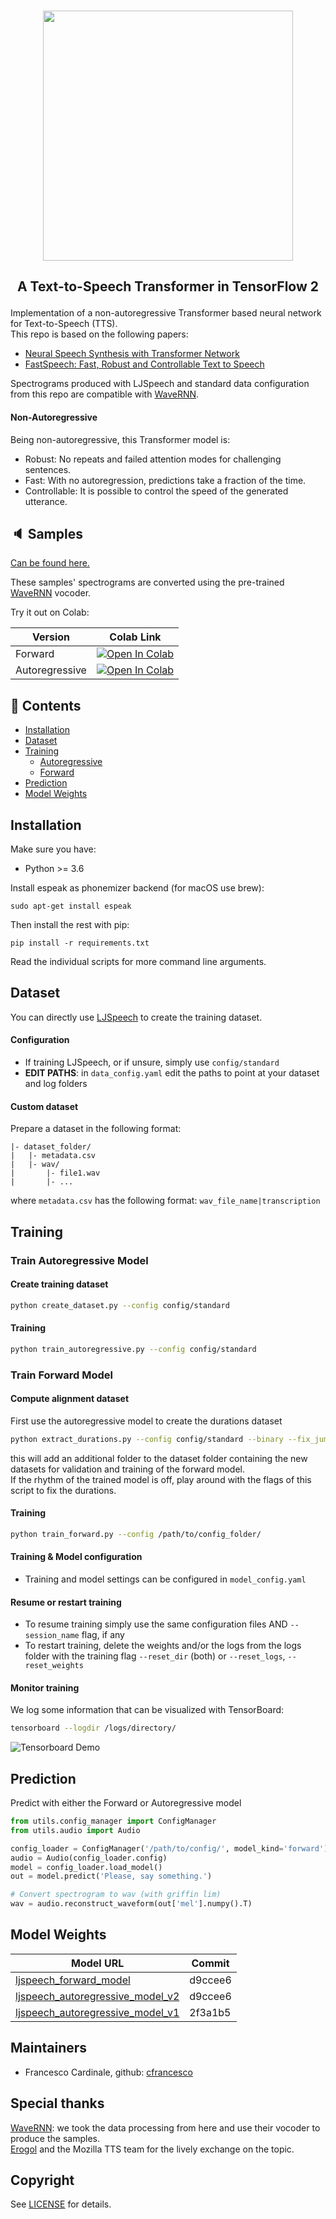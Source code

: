 <p align="center">
    <br>
    <img src="https://raw.githubusercontent.com/as-ideas/TransformerTTS/master/docs/transformer_logo.png" width="400"/>
    <br>
</p>

<h2 align="center">
<p>A Text-to-Speech Transformer in TensorFlow 2</p>
</h2>

Implementation of a non-autoregressive Transformer based neural network for Text-to-Speech (TTS). <br>
This repo is based on the following papers:
- [Neural Speech Synthesis with Transformer Network](https://arxiv.org/abs/1809.08895)
- [FastSpeech: Fast, Robust and Controllable Text to Speech](https://arxiv.org/abs/1905.09263)

Spectrograms produced with LJSpeech and standard data configuration from this repo are compatible with [WaveRNN](https://github.com/fatchord/WaveRNN).

#### Non-Autoregressive
Being non-autoregressive, this Transformer model is:
- Robust: No repeats and failed attention modes for challenging sentences.
- Fast: With no autoregression, predictions take a fraction of the time.
- Controllable: It is possible to control the speed of the generated utterance.

## 🔈 Samples

[Can be found here.](https://as-ideas.github.io/TransformerTTS/)

These samples' spectrograms are converted using the pre-trained [WaveRNN](https://github.com/fatchord/WaveRNN) vocoder.<br>


Try it out on Colab:

| Version | Colab Link |
|---|---|
| Forward | [![Open In Colab](https://colab.research.google.com/assets/colab-badge.svg)](https://colab.research.google.com/github/as-ideas/TransformerTTS/blob/master/notebooks/synthesize_forward.ipynb) |
Autoregressive | [![Open In Colab](https://colab.research.google.com/assets/colab-badge.svg)](https://colab.research.google.com/github/as-ideas/TransformerTTS/blob/master/notebooks/synthesize_autoregressive.ipynb) |

## 📖 Contents
- [Installation](#installation)
- [Dataset](#dataset)
- [Training](#training)
    - [Autoregressive](#train-autoregressive-model)
    - [Forward](#train-forward-model)
- [Prediction](#prediction)
- [Model Weights](#model_weights)

## Installation

Make sure you have:

* Python >= 3.6

Install espeak as phonemizer backend (for macOS use brew):
```
sudo apt-get install espeak
```

Then install the rest with pip:
```
pip install -r requirements.txt
```

Read the individual scripts for more command line arguments.

## Dataset
You can directly use [LJSpeech](https://keithito.com/LJ-Speech-Dataset/) to create the training dataset.

#### Configuration
* If training LJSpeech, or if unsure, simply use ```config/standard```
* **EDIT PATHS**: in `data_config.yaml` edit the paths to point at your dataset and log folders

#### Custom dataset
Prepare a dataset in the following format:
```
|- dataset_folder/
|   |- metadata.csv
|   |- wav/
|       |- file1.wav
|       |- ...
```
where `metadata.csv` has the following format:
``` wav_file_name|transcription ```

## Training
### Train Autoregressive Model
#### Create training dataset
```bash
python create_dataset.py --config config/standard
```
#### Training
```bash
python train_autoregressive.py --config config/standard
```
### Train Forward Model
#### Compute alignment dataset
First use the autoregressive model to create the durations dataset
```bash
python extract_durations.py --config config/standard --binary --fix_jumps --fill_mode_next
```
this will add an additional folder to the dataset folder containing the new datasets for validation and training of the forward model.<br>
If the rhythm of the trained model is off, play around with the flags of this script to fix the durations.
#### Training
```bash
python train_forward.py --config /path/to/config_folder/
```
#### Training & Model configuration
- Training and model settings can be configured in `model_config.yaml`

#### Resume or restart training
- To resume training simply use the same configuration files AND `--session_name` flag, if any
- To restart training, delete the weights and/or the logs from the logs folder with the training flag `--reset_dir` (both) or `--reset_logs`, `--reset_weights`

#### Monitor training
We log some information that can be visualized with TensorBoard:
```bash
tensorboard --logdir /logs/directory/
```

![Tensorboard Demo](https://raw.githubusercontent.com/as-ideas/TransformerTTS/master/docs/tboard_demo.gif)

## Prediction
Predict with either the Forward or Autoregressive model
```python
from utils.config_manager import ConfigManager
from utils.audio import Audio

config_loader = ConfigManager('/path/to/config/', model_kind='forward')
audio = Audio(config_loader.config)
model = config_loader.load_model()
out = model.predict('Please, say something.')

# Convert spectrogram to wav (with griffin lim)
wav = audio.reconstruct_waveform(out['mel'].numpy().T)
```

## Model Weights
| Model URL | Commit |
|---|---|
|[ljspeech_forward_model](https://public-asai-dl-models.s3.eu-central-1.amazonaws.com/TransformerTTS/ljspeech_forward_transformer.zip)| d9ccee6|
|[ljspeech_autoregressive_model_v2](https://public-asai-dl-models.s3.eu-central-1.amazonaws.com/TransformerTTS/ljspeech_autoregressive_transformer.zip)| d9ccee6|
|[ljspeech_autoregressive_model_v1](https://github.com/as-ideas/tts_model_outputs/tree/master/ljspeech_transformertts)| 2f3a1b5|
## Maintainers
* Francesco Cardinale, github: [cfrancesco](https://github.com/cfrancesco)

## Special thanks
[WaveRNN](https://github.com/fatchord/WaveRNN): we took the data processing from here and use their vocoder to produce the samples. <br>
[Erogol](https://github.com/erogol) and the Mozilla TTS team for the lively exchange on the topic. <br>

## Copyright
See [LICENSE](LICENSE) for details.

